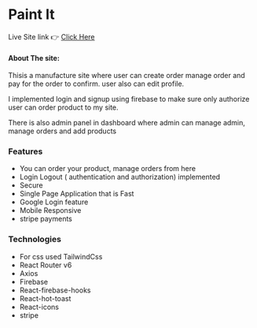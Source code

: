 # Paint It

Live Site link 👉 [Click Here](https://manufacturer-neko.web.app/)

 #### About The site:
   Thisis a manufacture site where user can create order manage order and pay for the order to confirm. user also can edit profile.
   
   I implemented login and signup using firebase to make sure only authorize user can order product to my site. 

   There is also admin panel in dashboard where admin can manage admin, manage orders and add products

### Features
- You can order your product,  manage orders from here
- Login Logout ( authentication and authorization) implemented
- Secure
- Single Page Application that is Fast
- Google Login feature
- Mobile Responsive
- stripe payments

### Technologies
- For css used TailwindCss
- React Router v6
- Axios
- Firebase
- React-firebase-hooks
- React-hot-toast
- React-icons
- stripe